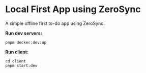 # Local First App using ZeroSync

A simple offline first to-do app using ZeroSync.

**Run dev servers:**

```
pnpm docker:dev:up
```

**Run client:**

```
cd client
pnpm start:dev
```
